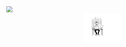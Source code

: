 <img src="https://capsule-render.vercel.app/api?type=waving&color=gradient&height=120&section=header&text=Hey,%20Everyone%20🕹️&fontSize=50&animation=fadeIn&fontColor=FFFFFF&fontAlignY=30" />

<div id="header" align="center">
  <img src="coder.svg" width="100"/>
</div>
